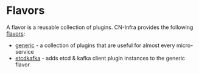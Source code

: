 # Flavors

A flavor is a reusable collection of plugins. CN-Infra provides the following
[flavors](../docs/guidelines/PLUGIN_FLAVORS.md):
* [generic](generic) - a collection of plugins that are useful for almost
  every micro-service
* [etcdkafka](etcdkafka) - adds etcd & kafka client plugin instances to 
  the generic flavor 